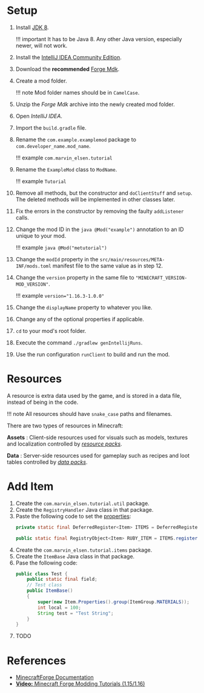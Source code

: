 # Setup
1. Install [JDK 8](https://www.azul.com/downloads/zulu-community/?version=java-8-lts&architecture=x86-64-bit&package=jdk).

    !!! important
		It has to be Java 8. Any other Java version, especially newer, will not work.

2. Install the [IntelliJ IDEA Community Edition](https://www.jetbrains.com/idea/download).
3. Download the **recommended** [Forge Mdk](https://files.minecraftforge.net).
4. Create a mod folder.

	!!! note
		Mod folder names should be in `CamelCase`.

5. Unzip the _Forge Mdk_ archive into the newly created mod folder.
6. Open _IntelliJ IDEA_.
7. Import the `build.gradle` file.
8. Rename the `com.example.examplemod` package to `com.developer_name.mod_name`.

	!!! example
		`com.marvin_elsen.tutorial`

9. Rename the `ExampleMod` class to `ModName`.

	!!! example
		`Tutorial`

10. Remove all methods, but the constructor and `doClientStuff` and `setup`. The deleted methods will be implemented in other classes later.
11. Fix the errors in the constructor by removing the faulty `addListener` calls.
12. Change the mod ID in the `java @Mod("example")` annotation to an ID unique to your mod.

	!!! example
		`java @Mod("metutorial")`

13. Change the `modId` property in the `src/main/resources/META-INF/mods.toml` manifest file to the same value as in step 12.
14. Change the `version` property in the same file to `"MINECRAFT_VERSION-MOD_VERSION"`.

	!!! example
		`version="1.16.3-1.0.0"`

15. Change the `displayName` property to whatever you like.
16. Change any of the optional properties if applicable.
17. `cd` to your mod's root folder.
18. Execute the command `./gradlew genIntellijRuns`.
19. Use the run configuration `runClient` to build and run the mod.

# Resources
A resource is extra data used by the game, and is stored in a data file, instead of being in the code.

!!! note
	All resources should have `snake_case` paths and filenames.

There are two types of resources in Minecraft:

**Assets**
:   Client-side resources used for visuals such as models, textures and localization controlled by [_resource packs_](https://minecraft.gamepedia.com/Resource_Pack).

**Data**
:   Server-side resources used for gameplay such as recipes and loot tables controlled by [_data packs_](https://minecraft.gamepedia.com/Data_Pack).

# Add Item
1. Create the `com.marvin_elsen.tutorial.util` package.
2. Create the `RegistryHandler` Java class in that package.
3. Paste the following code to set the [properties](https://mcforge.readthedocs.io/en/1.16.x/items/items/#basic-items):
	```java
	private static final DeferredRegister<Item> ITEMS = DeferredRegister.create(ForgeRegistries.ITEMS, MODID);

	public static final RegistryObject<Item> RUBY_ITEM = ITEMS.register("ruby", ItemBase::new);
	```
4. Create the `com.marvin_elsen.tutorial.items` package.
5. Create the `ItemBase` Java class in that package.
6. Pase the following code:
	```java
    public class Test {
        public static final field;
        // Test class
        public ItemBase()
        {
            super(new Item.Properties().group(ItemGroup.MATERIALS));
            int local = 100;
            String test = "Test String";
        }
    }
	```
7. TODO

# References
* [MinecraftForge Documentation](https://mcforge.readthedocs.io/en/1.16.x/)
* [**Video:** Minecraft Forge Modding Tutorials (1.15/1.16)](https://www.youtube.com/watch?v=JOTH1eDP99Y&list=PLDhiRTZ_vnoUI3-9z0Zg-I8tTSp3EfOia)
